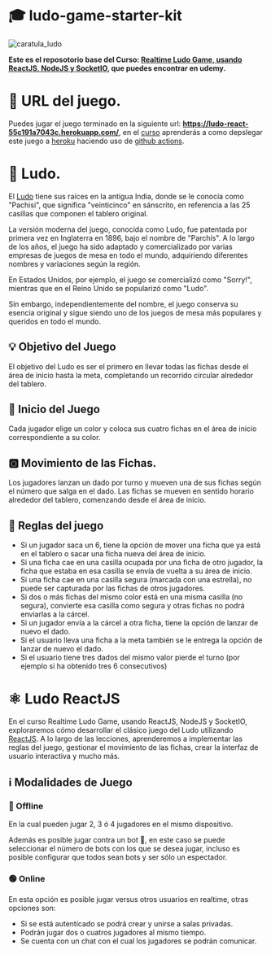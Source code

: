 # 🎓 ludo-game-starter-kit

![caratula_ludo](https://github.com/Jorger/ludo-game-starter-kit/assets/30050/f4aed896-4a7f-4e6c-a7f3-69e681091ecb)

**Este es el reposotorio base del Curso: [Realtime Ludo Game, usando ReactJS, NodeJS y SocketIO](https://www.udemy.com/course/realtime-ludo-game-usando-reactjs-nodejs-y-socketio), que puedes encontrar en udemy.**

# 🔗 URL del juego.

Puedes jugar el juego terminado en la siguiente url: **https://ludo-react-55c191a7043c.herokuapp.com/**, en el [curso](https://www.udemy.com/course/realtime-ludo-game-usando-reactjs-nodejs-y-socketio) aprenderás a como depslegar este juego a [heroku](https://heroku.com/) haciendo uso de [github actions](https://github.com/Jorger/ludo-game-starter-kit/blob/main/.github/workflows/main.yml).

# 🎲 Ludo.

El [Ludo](https://en.wikipedia.org/wiki/Ludo) tiene sus raíces en la antigua India, donde se le conocía como "Pachisi", que significa "veinticinco" en sánscrito, en referencia a las 25 casillas que componen el tablero original.

La versión moderna del juego, conocida como Ludo, fue patentada por primera vez en Inglaterra en 1896, bajo el nombre de "Parchís". A lo largo de los años, el juego ha sido adaptado y comercializado por varias empresas de juegos de mesa en todo el mundo, adquiriendo diferentes nombres y variaciones según la región.

En Estados Unidos, por ejemplo, el juego se comercializó como "Sorry!", mientras que en el Reino Unido se popularizó como "Ludo".

Sin embargo, independientemente del nombre, el juego conserva su esencia original y sigue siendo uno de los juegos de mesa más populares y queridos en todo el mundo.

## 💡 Objetivo del Juego

El objetivo del Ludo es ser el primero en llevar todas las fichas desde el área de inicio hasta la meta, completando un recorrido circular alrededor del tablero.

## 🏁 Inicio del Juego

Cada jugador elige un color y coloca sus cuatro fichas en el área de inicio correspondiente a su color.


## 🅾️ Movimiento de las Fichas.

Los jugadores lanzan un dado por turno y mueven una de sus fichas según el número que salga en el dado. Las fichas se mueven en sentido horario alrededor del tablero, comenzando desde el área de inicio.

## 📖 Reglas del juego

* Si un jugador saca un 6, tiene la opción de mover una ficha que ya está en el tablero o sacar una ficha nueva del área de inicio.
* Si una ficha cae en una casilla ocupada por una ficha de otro jugador, la ficha que estaba en esa casilla se envía de vuelta a su área de inicio.
* Si una ficha cae en una casilla segura (marcada con una estrella), no puede ser capturada por las fichas de otros jugadores.
* Si dos o más fichas del mismo color está en una misma casilla (no segura), convierte esa casilla como segura y otras fichas no podrá enviarlas a la cárcel.
* Si un jugador envía a la cárcel a otra ficha, tiene la opción de lanzar de nuevo el dado.
* Si el usuario lleva una ficha a la meta también se le entrega la opción de lanzar de nuevo el dado.
* Si el usuario tiene tres dados del mismo valor pierde el turno (por ejemplo si ha obtenido tres 6 consecutivos)

# ⚛️ Ludo ReactJS

En el curso Realtime Ludo Game, usando ReactJS, NodeJS y SocketIO, exploraremos cómo desarrollar el clásico juego del Ludo utilizando [ReactJS](https://react.dev/). A lo largo de las lecciones, aprenderemos a implementar las reglas del juego, gestionar el movimiento de las fichas, crear la interfaz de usuario interactiva y mucho más.

## ℹ️ Modalidades de Juego

### 🔴 Offline

En la cual pueden jugar 2, 3 ó 4 jugadores en el mismo dispositivo. 

Además es posible jugar contra un bot 🤖, en este caso se puede seleccionar el número de bots con los que se desea jugar, incluso es posible configurar que todos sean bots y ser sólo un espectador. 

### 🟢 Online

En esta opción es posible jugar versus otros usuarios en realtime, otras opciones son:

* Si se está autenticado se podrá crear y unirse a salas privadas.
* Podrán jugar dos o cuatros jugadores al mismo tiempo.
* Se cuenta con un chat con el cual los jugadores se podrán comunicar.





